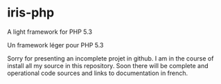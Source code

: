 iris-php
========

A light framework for PHP 5.3


Un framework léger pour PHP 5.3

Sorry for presenting an incomplete projet in github. I am in the course of install all my source in this repository. Soon there will be complete and operational code sources and links to documentation in french.